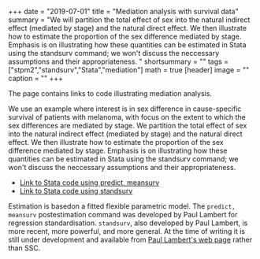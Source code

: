 +++
date = "2019-07-01"
title = "Mediation analysis with survival data"
summary = "We will partition the total effect of sex into the natural indirect effect (mediated by stage) and the natural direct effect. We then illustrate how to estimate the proportion of the sex difference mediated by stage. Emphasis is on illustrating how these quantities can be estimated in Stata using the standsurv command; we won't discuss the neccessary assumptions and their appropriateness.   "
shortsummary = "" 
tags = ["stpm2","standsurv","Stata","mediation"]
math = true
[header]
image = ""
caption = ""
+++

The page contains links to code illustrating mediation analysis.

We use an example where interest is in sex difference in cause-specific survival of patients with melanoma, with focus on the extent to which the sex differences are mediated by stage. We partition the total effect of sex into the natural indirect effect (mediated by stage) and the natural direct effect. We then illustrate how to estimate the proportion of the sex difference mediated by stage. Emphasis is on illustrating how these quantities can be estimated in Stata using the standsurv command; we won't discuss the neccessary assumptions and their appropriateness.   

* [Link to Stata code using predict, meansurv](/software/stata/mediation_meansurv.do)
* [Link to Stata code using standsurv](/software/stata/mediation_standsurv.do)

Estimation is basedon a fitted flexible parametric model. The `predict, meansurv` postestimation command was developed by Paul Lambert for regression standardisation. `standsurv`, also developed by Paul Lambert, is more recent, more powerful, and more general. At the time of writing it is still under development and available from [Paul Lambert's web page](https://pclambert.net/software/standsurv/) rather than SSC.
